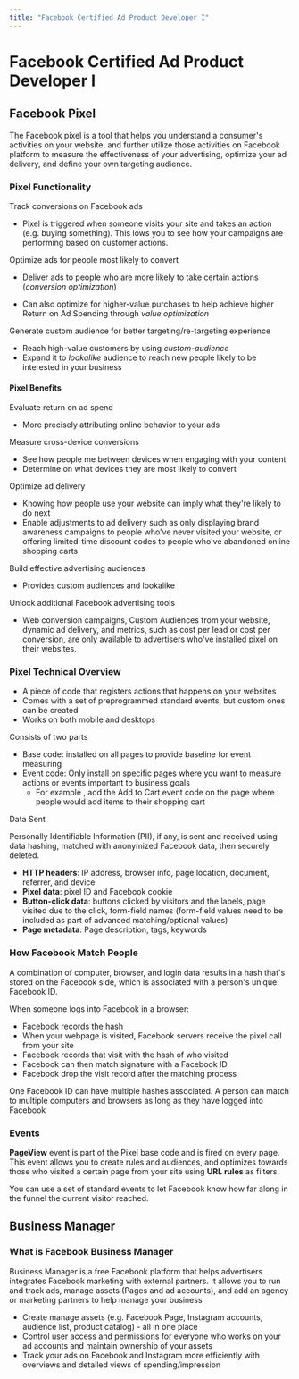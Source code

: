 ```yaml
---
title: "Facebook Certified Ad Product Developer I"
---
```


# Facebook Certified Ad Product Developer I

## Facebook Pixel

The Facebook pixel is a tool that helps you understand a consumer's activities on your website, and further utilize those activities on Facebook platform to measure the effectiveness of your advertising, optimize your ad delivery, and define your own targeting audience.

### Pixel Functionality

Track conversions on Facebook ads

- Pixel is triggered when someone visits your site and takes an action (e.g. buying something). This lows you to see how your campaigns are performing based on customer actions.

Optimize ads for people most likely to convert

- Deliver ads to people who are more likely to take certain actions (*conversion optimization*)

- Can also optimize for higher-value purchases to help achieve higher Return on Ad Spending through *value optimization*

Generate custom audience for better targeting/re-targeting experience

- Reach high-value customers by using *custom-audience*
- Expand it to *lookalike* audience to reach new people likely to be interested in your business

#### Pixel Benefits

Evaluate return on ad spend

- More precisely attributing online behavior to your ads

Measure cross-device conversions

- See how people me between devices when engaging with your content
- Determine on what devices they are most likely to convert

Optimize ad delivery

- Knowing how people use your website can imply what they're likely to do next
- Enable adjustments to ad delivery such as only displaying brand awareness campaigns to people who've never visited your website, or offering limited-time discount codes to people who've abandoned online shopping carts

Build effective advertising audiences

- Provides custom audiences and lookalike

Unlock additional Facebook advertising tools

- Web conversion campaigns, Custom Audiences from your website, dynamic ad delivery, and metrics, such as cost per lead or cost per conversion, are only available to advertisers who've installed pixel on their websites.


### Pixel Technical Overview

- A piece of code that registers actions that happens on your websites
- Comes with a set of preprogrammed standard events, but custom ones can be created
- Works on both mobile and desktops

Consists of two parts

- Base code: installed on all pages to provide baseline for event measuring
- Event code: Only install on specific pages where you want to measure actions or events important to business goals
  - For example , add the Add to Cart event code on the page where people would add items to their shopping cart

Data Sent

Personally Identifiable Information (PII), if any, is sent and received using data hashing, matched with anonymized Facebook data, then securely deleted.

- **HTTP headers**: IP address, browser info, page location, document, referrer, and device
- **Pixel data**: pixel ID and Facebook cookie
- **Button-click data**: buttons clicked by visitors and the labels, page visited due to the click, form-field names (form-field values need to be included as part of advanced matching/optional values)
- **Page metadata**: Page description, tags, keywords

### How Facebook Match People

A combination of computer, browser, and login data results in a hash that's stored on the Facebook side, which is associated with a person's unique Facebook ID.

When someone logs into Facebook in a browser:

- Facebook records the hash
- When your webpage is visited, Facebook servers receive the pixel call from your site
- Facebook records that visit with the hash of who visited
- Facebook can then match signature with a Facebook ID
- Facebook drop the visit record after the matching process

One Facebook ID can have multiple hashes associated. A person can match to multiple computers and browsers as long as they have logged into Facebook

### Events

**PageView** event is part of the Pixel base code and is fired on every page. This event allows you to create rules and audiences, and optimizes towards those who visited a certain page from your site using **URL rules** as filters.

You can use a set of standard events to let Facebook know how far along in the funnel the current visitor reached.

## Business Manager

### What is Facebook Business Manager

Business Manager is a free Facebook platform that helps advertisers integrates Facebook marketing with external partners. It allows you to run and track ads, manage assets (Pages and ad accounts), and add an agency or marketing partners to help manage your business

- Create manage assets (e.g. Facebook Page, Instagram accounts, audience list, product catalog) - all in one place
- Control user access and permissions for everyone who works on your ad accounts and maintain ownership of your assets
- Track your ads on Facebook and Instagram more efficiently with overviews and detailed views of spending/impression